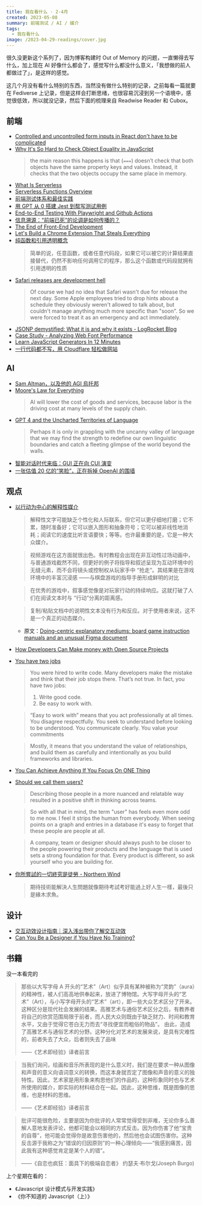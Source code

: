 ```yaml
---
title: 我在看什么 · 2-4月
created: 2023-05-08
summary: 前端测试 / AI / 媒介
tags:
  - 我在看什么
image: /2023-04-29-readings/cover.jpg
---
```


很久没更新这个系列了，因为博客构建时 Out of Memory 的问题，一直懒得去写什么，加上现在 AI 好像什么都会了，感觉写什么都没什么意义，「我想做的前人都做过了」，是这样的感觉。

这几个月没有看什么特别的东西，当然没有做什么特别的记录，之前每看一篇就要在 Fediverse 上记录，但是这样会打断思绪，也很容易沉浸到另一个语境中，感觉很低效，所以就没记录，然后下面的梳理来自 Readwise Reader 和 Cubox。

## 前端

- [Controlled and uncontrolled form inputs in React don't have to be complicated](https://goshacmd.com/controlled-vs-uncontrolled-inputs-react/)
- [Why It's So Hard to Check Object Equality in JavaScript](https://www.joshbritz.co/posts/why-its-so-hard-to-check-object-equality/)
  > the main reason this happens is that (`===`) doesn’t check that both objects have the same property keys and values. Instead, it checks that the two objects occupy the same place in memory.
- [What Is Serverless](https://www.youtube.com/watch?v=vxJobGtqKVM)
- [Serverless Functions Overview](https://vercel.com/docs/concepts/functions/serverless-functions)
- [前端测试体系和最佳实践](https://insights.thoughtworks.cn/frontend-testing/)
- [用 GPT 从 0 搭建 Jest 到帮写测试用例](https://mp.weixin.qq.com/s/VjPb1bFy50njX_4QsfrREA)
- [End-to-End Testing With Playwright and Github Actions](https://www.builder.io/blog/end-to-end-testing-with-playwright-and-github-actions)
- [信息溯源：“前端已死”的论调是如何传播的？](https://mp.weixin.qq.com/s/yHIVEMPCc4YeQcM6WPtn8w)
- [The End of Front-End Development](https://www.joshwcomeau.com/blog/the-end-of-frontend-development/)
- [Let's Build a Chrome Extension That Steals Everything](https://mattfrisbie.substack.com/p/spy-chrome-extension)
- [纯函数和引用透明概念](https://caowenwei.github.io/%E5%87%BD%E6%95%B0%E5%BC%8F%E7%BC%96%E7%A8%8B/pure-function-rt/)
  > 简单的说，任意函数，或者任意代码段，如果它可以被它的计算结果直接替代，仍然不影响任何调用它的程序，那么这个函数或代码段就拥有引用透明的性质
- [Safari releases are development hell](https://www.construct.net/en/blogs/ashleys-blog-2/safari-releases-development-1616)
  > Of course we had no idea that Safari wasn't due for release the next day. Some Apple employees tried to drop hints about a schedule they obviously weren't allowed to talk about, but couldn't manage anything much more specific than "soon". So we were forced to treat it as an emergency and act immediately.
- [JSONP demystified: What it is and why it exists - LogRocket Blog](https://blog.logrocket.com/jsonp-demystified-what-it-is-and-why-it-exists/)
- [Case Study - Analyzing Web Font Performance](https://www.keycdn.com/blog/web-font-performance)
- [Learn JavaScript Generators In 12 Minutes](https://www.youtube.com/watch?v=IJ6EgdiI_wU)
- [一行代码都不写，用 Cloudflare 轻松做网站](https://orangeai.substack.com/p/cloudflare)

## AI

- [Sam Altman，以及他的 AGI 烏托邦](https://shosho.tw/blog/sam-altman-agi-utopia/)
- [Moore's Law for Everything](https://moores.samaltman.com/)
  > AI will lower the cost of goods and services, because labor is the driving cost at many levels of the supply chain.
- [GPT 4 and the Uncharted Territories of Language](https://www.fast.ai/posts/2023-03-20-wittgenstein.html)
  > Perhaps it is only in grappling with the uncanny valley of language that we may find the strength to redefine our own linguistic boundaries and catch a fleeting glimpse of the world beyond the walls.
- [智能对话时代来临：GUI 正在向 CUI 演变](https://mp.weixin.qq.com/s/cLz6rcVlrwyys5yorItnTg)
- [一张估值 20 亿的“笑脸”，正在拆掉 OpenAI 的围墙](https://mp.weixin.qq.com/s/uaIljNnF_TJjOnIzn6o5cw)

## 观点

- [以行动为中心的解释性媒介](https://mp.weixin.qq.com/s/z854s3E0tnVqVjTH9pKwpg)

  > 解释性文字可能缺乏个性化和人际联系，但它可以更仔细地打磨；它不累，随时准备好；它可以嵌入图形和抽象符号；它可以被非线性地消耗；阅读它的速度比听言语要快；等等。也许最重要的是，它是一种大众媒介。

  > 视频游戏在这方面就很出色。有时教程会出现在非互动性过场动画中，与普通游戏截然不同，但更好的例子将指导和叙述呈现为互动环境中的无缝元素，而不会将镜头或控制权从玩家手中 “抢走”。其结果是在游戏环境中的丰富沉浸感 ——与棋盘游戏的指导手册形成鲜明的对比

  > 在优秀的游戏中，叙事感觉像是对玩家行动的持续响应。这就打破了人们在阅读文本时与 “行动”分离的距离感。

  > 复制/粘贴文档中的说明性文本没有行为和反应。对于使用者来说，这不是一个真正的动态媒介。

  - 原文：[Doing-centric explanatory mediums: board game instruction manuals and an unusual Figma document](https://andymatuschak.org/doing-centric/)

- [How Developers Can Make money with Open Source Projects](https://rubygarage.org/blog/how-make-money-with-open-source-projects)
- [You have two jobs](https://jacobian.org/2017/nov/1/you-have-two-jobs/)

  > You were hired to write code. Many developers make the mistake and think that their job stops there. That’s not true. In fact, you have two jobs:
  >
  > 1. Write good code.
  > 2. Be easy to work with.

  > “Easy to work with” means that you act professionally at all times. You disagree respectfully. You seek to understand before looking to be understood. You communicate clearly. You value your commitments

  > Mostly, it means that you understand the value of relationships, and build them as carefully and intentionally as you build frameworks and libraries.

- [You Can Achieve Anything If You Focus On ONE Thing](https://dariusforoux.com/one-thing/)
- [Should we call them users? ](https://shapeofsoftware.com/should-we-call-them-users/?ref=shape-of-software-newsletter)

  > Describing those people in a more nuanced and relatable way resulted in a positive shift in thinking across teams.

  > So with all that in mind, the term "user" has feels even more odd to me now. I feel it strips the human from everybody. When seeing points on a graph and entries in a database it's easy to forget that these people are people at all.

  > A company, team or designer should always push to be closer to the people powering their products and the language that is used sets a strong foundation for that. Every product is different, so ask yourself who you are building for.

- [你所嘗試的一切終究是徒勞 - Northern Wind](https://www.chunfuchao.com/posts/everything-you-do-is-ultimately-pointless/)
  > 期待技術能解決人生問題就像期待考試考好能過上好人生一樣，最後只是緣木求魚。

## 设计

- [交互动效设计指南｜深入浅出带你了解交互动效](https://mp.weixin.qq.com/s/G5XoQtzDcHF31TWuPgkjfA)
- [Can You Be a Designer if You Have No Training?](https://henry.codes/writing/can-you-be-a-designer-if-you-have-no-training/)

## 书籍

没一本看完的

> 那些以大写字母 A 开头的“艺术”（Art）似乎具有某种被称为“灵韵”（aura）的精神性，被人们高高地供奉起来，放进了博物馆。大写字母开头的“艺术”（Art），与小写字母开头的“艺术”（art），即一些大众艺术区分了开来。这种区分是现代社会发展的结果。高雅艺术与通俗艺术区分之后，有教养者将自己的欣赏范围局限于前者，而人民大众则既由于缺乏财力、时间和教育水平，又由于觉得它苍白无力而去“寻找便宜而粗俗的物品”。 由此，造成了高雅艺术与通俗艺术的分野。这种分化对艺术的发展来说，是具有灾难性的，前者失去了大众，后者则失去了品味
>
> ——《艺术即经验》译者前言

> 当我们询问，绘画和音乐所表现的是什么意义时，我们是在要求一种从图像和声音的意义向语词意义的转换，而这本身就否定了图像和声音的意义的独特性。因此，艺术家是用形象来构思他们的作品的，这种形象同时也与艺术所使用的媒介，即实际的材料结合在一起。因此，这种思维，既是图像的思维，也是材料的思维。
>
> ——《艺术即经验》译者前言

> 批评可能很危险，主要是因为你批评的人常常觉得受到非难，无论你多么善解人意地发表评论，他都可能会以相同的方式反击。因为你伤害了他“宝贵的自尊”，他可能会觉得你是故意伤害他的，然后他也会试图伤害你。这种反击源于我称之为“错误的归因原则”的一种心理倾向——“我感到痛苦，因此我有这种感觉肯定是某个人的错”。
>
> ——《自恋也疯狂：面具下的极端自恋者》 约瑟夫·布尔戈(Joseph Burgo)

上个星期在看的：

- 《Javascript 设计模式与开发实践》
- 《你不知道的 Javascript（上）》
